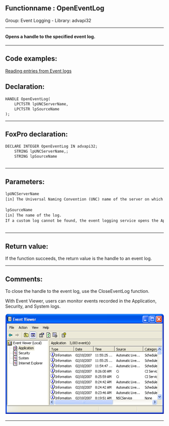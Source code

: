 <link rel="stylesheet" type="text/css" href="../../css/win32api.css">  
<link rel="stylesheet" href="https://cdnjs.cloudflare.com/ajax/libs/font-awesome/4.7.0/css/font-awesome.min.css">

## Functionname : OpenEventLog
Group: Event Logging - Library: advapi32    
***  


#### Opens a handle to the specified event log.
***  


## Code examples:
[Reading entries from Event logs](../../samples/sample_524.md)  

## Declaration:
```foxpro  
HANDLE OpenEventLog(
	LPCTSTR lpUNCServerName,
	LPCTSTR lpSourceName
);  
```  
***  


## FoxPro declaration:
```foxpro  
DECLARE INTEGER OpenEventLog IN advapi32;
	STRING lpUNCServerName,;
	STRING lpSourceName
  
```  
***  


## Parameters:
```txt  
lpUNCServerName
[in] The Universal Naming Convention (UNC) name of the server on which the event log is to be opened.

lpSourceName
[in] The name of the log.
If a custom log cannot be found, the event logging service opens the Application log; however, there will be no associated message or category string file.
  
```  
***  


## Return value:
If the function succeeds, the return value is the handle to an event log.  
***  


## Comments:
To close the handle to the event log, use the CloseEventLog function.  
  
With Event Viewer, users can monitor events recorded in the Application, Security, and System logs.  
  
<img src="images/eventviewer.png" width=549 height=323>  
  
***  

